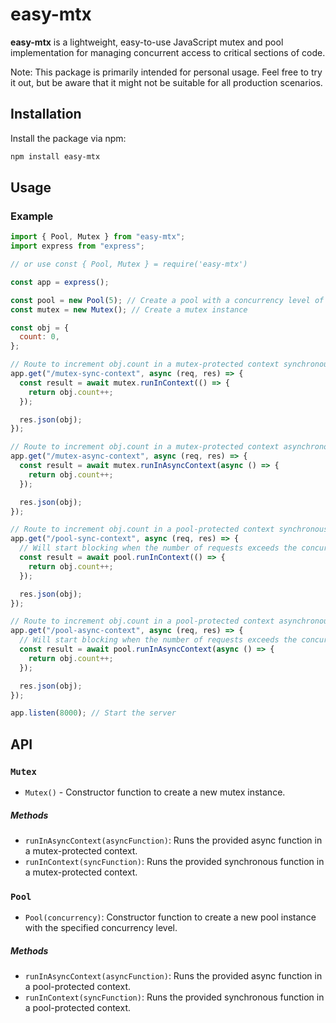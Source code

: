 # easy-mtx

**easy-mtx** is a lightweight, easy-to-use JavaScript mutex and pool implementation for managing concurrent access to critical sections of code.

Note: This package is primarily intended for personal usage. Feel free to try it out, but be aware that it might not be suitable for all production scenarios.

## Installation

Install the package via npm:

```bash
npm install easy-mtx
```

## Usage

### Example

```javascript
import { Pool, Mutex } from "easy-mtx";
import express from "express";

// or use const { Pool, Mutex } = require('easy-mtx')

const app = express();

const pool = new Pool(5); // Create a pool with a concurrency level of 5
const mutex = new Mutex(); // Create a mutex instance

const obj = {
  count: 0,
};

// Route to increment obj.count in a mutex-protected context synchronously
app.get("/mutex-sync-context", async (req, res) => {
  const result = await mutex.runInContext(() => {
    return obj.count++;
  });

  res.json(obj);
});

// Route to increment obj.count in a mutex-protected context asynchronously
app.get("/mutex-async-context", async (req, res) => {
  const result = await mutex.runInAsyncContext(async () => {
    return obj.count++;
  });

  res.json(obj);
});

// Route to increment obj.count in a pool-protected context synchronously
app.get("/pool-sync-context", async (req, res) => {
  // Will start blocking when the number of requests exceeds the concurrency level of the pool
  const result = await pool.runInContext(() => {
    return obj.count++;
  });

  res.json(obj);
});

// Route to increment obj.count in a pool-protected context asynchronously
app.get("/pool-async-context", async (req, res) => {
  // Will start blocking when the number of requests exceeds the concurrency level of the pool
  const result = await pool.runInAsyncContext(async () => {
    return obj.count++;
  });

  res.json(obj);
});

app.listen(8000); // Start the server
```

## API

### `Mutex`

- `Mutex()` - Constructor function to create a new mutex instance.

##### Methods

- `runInAsyncContext(asyncFunction)`: Runs the provided async function in a mutex-protected context.
- `runInContext(syncFunction)`: Runs the provided synchronous function in a mutex-protected context.

### `Pool`

- `Pool(concurrency)`: Constructor function to create a new pool instance with the specified concurrency level.

##### Methods

- `runInAsyncContext(asyncFunction)`: Runs the provided async function in a pool-protected context.
- `runInContext(syncFunction)`: Runs the provided synchronous function in a pool-protected context.
